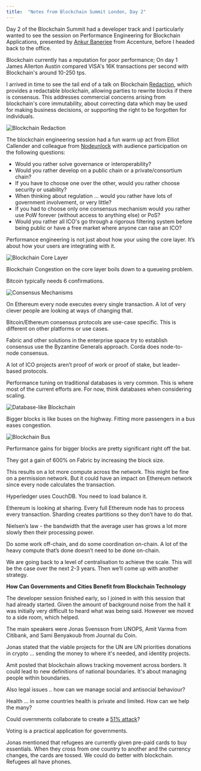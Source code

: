 ```yaml
---
title:  "Notes from Blockchain Summit London, Day 2"
---
```

Day 2 of the Blockchain Summit had a developer track and I particularly wanted to see the session on Performance Engineering for Blockchain Applications, presented by [Ankur Banerjee](https://twitter.com/ankurb?lang=en) from Accenture, before I headed back to the office.

Blockchain currently has a reputation for poor performance; On day 1 James Allerton Austin compared VISA's 16K transactions per second with Blockchain's around 10-250 tps.

I arrived in time to see the tail end of a talk on Blockchain [Redaction](https://www.accenture.com/gb-en/insight-editing-uneditable-blockchain), which provides a redactable blockchain, allowing parties to rewrite blocks if there is consensus. This addresses commercial concerns arising from blockchain's core immutability, about correcting data which may be used for making business decisions, or supporting the right to be forgotten for individuals.

![Blockchain Redaction]({{site.url}}/assets/blockchain-redaction.png)

The blockchain engineering session had a fun warm up act from Elliot Callender and colleague from [Nodeunlock](https://www.nodeunlock.io/) with audience participation on the following questions:

- Would you rather solve governance or interoperability?
- Would you rather develop on a public chain or a private/consortium chain?
- If you have to choose one over the other, would you rather choose security or usability?
- When thinking about regulation ... would you rather have lots of government involvement, or very little?
- If you had to choose only one consensus mechanism would you rather use PoW forever (without access to anything else) or PoS?
- Would you rather all ICO's go through a rigorous filtering system before being public or have a free market where anyone can raise an ICO?

Performance engineering is not just about how your using the core layer. It’s about how your users are integrating with it.

![Blockchain Core Layer]({{site.url}}/assets/blockchain-core-layer.png)

Blockchain Congestion on the core layer boils down to a queueing problem.

Bitcoin typically needs 6 confirmations.

![Consensus Mechanisms]({{site.url}}/assets/consensus-mechanisms.png)

On Ethereum every node executes every single transaction. A lot of very clever people are looking at ways of changing that.

Bitcoin/Ethereum consensus protocols are use-case specific. This is different on other platforms or use cases.

Fabric and other solutions in the enterprise space try to establish consensus use the Byzantine Generals approach. Corda does node-to-node consensus.

A lot of ICO projects aren’t proof of work or proof of stake, but leader-based protocols.

Performance tuning on traditional databases is very common. This is where most of the current efforts are. For now, think databases when considering scaling.

![Database-like Blockchain]({{site.url}}/assets/database-like-blockchain.png)

Bigger blocks is like buses on the highway. Fitting more passengers in a bus eases congestion.

![Blockchain Bus]({{site.url}}/assets/blockchain-bus-analogy.png)

Performance gains for bigger blocks are pretty significant right off the bat.

They got a gain of 600% on Fabric by increasing the block size.

This results on a lot more compute across the network. This might be fine on  a permission network. But it could have an impact on Ethereum network since every node calculates the transaction.

Hyperledger uses CouchDB. You need to load balance it.

Ethereum is looking at sharing. Every full Ethereum node has to process every transaction. Sharding creates partitions so they don’t have to do that.

Nielsen’s law - the bandwidth that the average user has grows a lot more slowly then their processing power.

Do some work off-chain, and do some coordination on-chain. A lot of the heavy compute that’s done doesn’t need to be done on-chain.

We are going back to a level of centralisation to achieve the scale. This will be the case over the next 2-3 years. Then we’ll come up with another strategy.

**How Can Governments and Cities Benefit from Blockchain Technology**

The developer session finished early, so I joined in with this session that had already started. Given the amount of background noise from the hall it was initially very difficult to heard what was being said. However we moved to a side room, which helped.

The main speakers were Jonas Svensson from UNOPS, Amit Varma from Citibank, and Sami Benyakoub from Journal du Coin.

Jonas stated that the viable projects for the UN are UN priorities donations in crypto ... sending the money to where it's needed, and identity projects.

Amit posted that blockchain allows tracking movement across borders. It could lead to new definitions of national boundaries. It's about managing people within boundaries.

Also legal issues .. how can we manage social and antisocial behaviour?

Health ... in some countries health is private and limited. How can we help the many?

Could overnments collaborate to create a [51% attack](https://www.coindesk.com/blockchains-feared-51-attack-now-becoming-regular/)?

Voting is a practical application for governments.

Jonas mentioned that refugees are currently given pre-paid cards to buy essentials. When they cross from one country to another and the currency changes, the cards are tossed. We could do better with blockchain.  Refugees all have phones.






